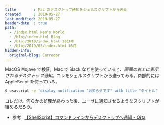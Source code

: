 ```yaml
---
title        : Mac のデスクトップ通知をシェルスクリプトから送る
created      : 2019-05-27
last-modified: 2019-05-27
header-date  : true
path:
  - /index.html Neo's World
  - /blog/index.html Blog
  - /blog/2019/index.html 2019年
  - /blog/2019/05/index.html 05月
hidden-info:
  original-blog: Corredor
---
```


MacOS Mojave で検証。Mac で Slack などを使っていると、*画面の右上に表示されるデスクトップ通知*。コレをシェルスクリプトから送ってみる。内部的には AppleScript を使っている。

```bash
$ osascript -e 'display notification "お知らせです" with title "タイトル" subtitle "サブタイトル"'
```

コレだけ。何らかの処理が終わった後、ユーザに通知させるようなスクリプトが組めるだろう。

- 参考 : [【ShellScript】コマンドラインからデスクトップへ通知 - Qiita](https://qiita.com/shutokawabata0723/items/7cedfd95f3c1a2d815a8)
